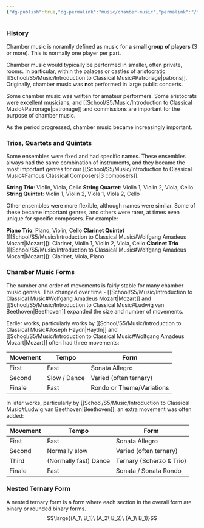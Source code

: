 ```yaml
---
{"dg-publish":true,"dg-permalink":"music/chamber-music","permalink":"/music/chamber-music/","dgHomeLink":true,"dgPassFrontmatter":false}
---
```


[]()
### History
Chamber music is noramlly defined as music for **a small group of players** (3 or more). This is normally one player per part.

Chamber music would typically be performed in smaller, often private, rooms. In particular, within the palaces or castles of aristocratic [[School/S5/Music/Introduction to Classical Music#Patronage|patrons]]. Originally, chamber music was **not** performed in large public concerts.

Some chamber music was written for amateur performers. Some aristocrats were excellent musicians, and [[School/S5/Music/Introduction to Classical Music#Patronage|patronage]] and commissions are important for the purpose of chamber music.

As the period progressed, chamber music became increasingly important.

### Trios, Quartets and Quintets
Some ensembles were fixed and had specific names. These ensembles always had the same combination of instruments, and they became the most important genres for our [[School/S5/Music/Introduction to Classical Music#Famous Classical Composers|3 composers]].

**String Trio**: Violin, Viola, Cello
**String Quartet**: Violin 1, Violin 2, Viola, Cello
**String Quintet**: Violin 1, Violin 2, Viola 1, Viola 2, Cello

Other ensembles were more flexible, although names were similar. Some of these became important genres, and others were rarer, at times even unique for specific composers. For example:

**Piano Trio**: Piano, Violin, Cello
**Clarinet Quintet** ([[School/S5/Music/Introduction to Classical Music#Wolfgang Amadeus Mozart|Mozart]]): Clarinet, Violin 1, Violin 2, Viola, Cello
**Clarinet Trio** ([[School/S5/Music/Introduction to Classical Music#Wolfgang Amadeus Mozart|Mozart]]): Clarinet, Viola, Piano

### Chamber Music Forms
The number and order of movements is fairly stable for many chamber music genres. This changed over time - [[School/S5/Music/Introduction to Classical Music#Wolfgang Amadeus Mozart|Mozart]] and [[School/S5/Music/Introduction to Classical Music#Ludwig van Beethoven|Beethoven]] expanded the size and number of movements.

Earlier works, particularly works by [[School/S5/Music/Introduction to Classical Music#Joseph Haydn|Haydn]] and [[School/S5/Music/Introduction to Classical Music#Wolfgang Amadeus Mozart|Mozart]] often had three movements:

| Movement | Tempo        | Form                      |
| -------- | ------------ | ------------------------- |
| First    | Fast         | Sonata Allegro            |
| Second   | Slow / Dance | Varied (often ternary)    |
| Finale   | Fast         | Rondo or Theme/Variations |

In later works, particularly by [[School/S5/Music/Introduction to Classical Music#Ludwig van Beethoven|Beethoven]], an extra movement was often added:

| Movement | Tempo                 | Form                     |
| -------- | --------------------- | ------------------------ |
| First    | Fast                  | Sonata Allegro           |
| Second   | Normally slow         | Varied (often ternary)   |
| Third    | (Normally fast) Dance | Ternary (Scherzo & Trio) |
| Finale   | Fast                  | Sonata / Sonata Rondo    |

### Nested Ternary Form
A nested ternary form is a form where each section in the overall form are binary or rounded binary forms.
$$\large{(A_1\ B_1)\ (A_2\ B_2)\ (A_1\ B_1)}$$
